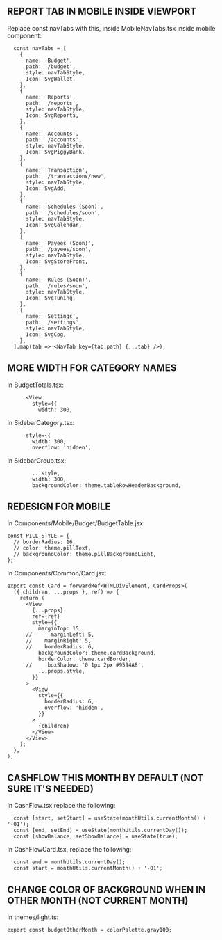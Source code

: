 ## REPORT TAB IN MOBILE INSIDE VIEWPORT

Replace const navTabs with this, inside MobileNavTabs.tsx inside mobile component:

```
  const navTabs = [
    {
      name: 'Budget',
      path: '/budget',
      style: navTabStyle,
      Icon: SvgWallet,
    },
    {
      name: 'Reports',
      path: '/reports',
      style: navTabStyle,
      Icon: SvgReports,
    },
    {
      name: 'Accounts',
      path: '/accounts',
      style: navTabStyle,
      Icon: SvgPiggyBank,
    },
    {
      name: 'Transaction',
      path: '/transactions/new',
      style: navTabStyle,
      Icon: SvgAdd,
    },
    {
      name: 'Schedules (Soon)',
      path: '/schedules/soon',
      style: navTabStyle,
      Icon: SvgCalendar,
    },
    {
      name: 'Payees (Soon)',
      path: '/payees/soon',
      style: navTabStyle,
      Icon: SvgStoreFront,
    },
    {
      name: 'Rules (Soon)',
      path: '/rules/soon',
      style: navTabStyle,
      Icon: SvgTuning,
    },
    {
      name: 'Settings',
      path: '/settings',
      style: navTabStyle,
      Icon: SvgCog,
    },
  ].map(tab => <NavTab key={tab.path} {...tab} />);
```

##  MORE WIDTH FOR CATEGORY NAMES

In BudgetTotals.tsx:
```
      <View
        style={{
          width: 300,
```

In SidebarCategory.tsx:
```
      style={{
        width: 300,
        overflow: 'hidden',
```

In SidebarGroup.tsx:
```
        ...style,
        width: 300,
        backgroundColor: theme.tableRowHeaderBackground,
```


##  REDESIGN FOR MOBILE

In Components/Mobile/Budget/BudgetTable.jsx:

```
const PILL_STYLE = {
  // borderRadius: 16,
  // color: theme.pillText,
  // backgroundColor: theme.pillBackgroundLight,
};
```

In Components/Common/Card.jsx:

```
export const Card = forwardRef<HTMLDivElement, CardProps>(
  ({ children, ...props }, ref) => {
    return (
      <View
        {...props}
        ref={ref}
        style={{
          marginTop: 15,
      //      marginLeft: 5,
      //    marginRight: 5,
      //    borderRadius: 6,
          backgroundColor: theme.cardBackground,
          borderColor: theme.cardBorder,
      //     boxShadow: '0 1px 2px #9594A8',
          ...props.style,
        }}
      >
        <View
          style={{
            borderRadius: 6,
            overflow: 'hidden',
          }}
        >
          {children}
        </View>
      </View>
    );
  },
);
```


## CASHFLOW THIS MONTH BY DEFAULT (NOT SURE IT'S NEEDED)

In CashFlow.tsx replace the following:
```
  const [start, setStart] = useState(monthUtils.currentMonth() + '-01');
  const [end, setEnd] = useState(monthUtils.currentDay());
  const [showBalance, setShowBalance] = useState(true);
```


In CashFlowCard.tsx, replace the following:
```
  const end = monthUtils.currentDay();
  const start = monthUtils.currentMonth() + '-01';
```

## CHANGE COLOR OF BACKGROUND WHEN IN OTHER MONTH (NOT CURRENT MONTH)

In themes/light.ts:
```
export const budgetOtherMonth = colorPalette.gray100;
```
